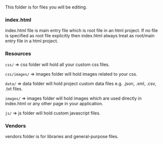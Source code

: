 This folder is for files you will be editing.

### index.html
index.html file is main entry file which is root file in an html project. If no file is specified as root file explicitly then index.html always treat as root/main entry file in a html project.

### Resources

`css/` => css folder will hold all your custom css files.

`css/images/` => images folder will hold images related to your css.

`data/` => data folder will hold project custom data files e.g. .json, .xml, .csv, .txt files.

`images/` => images folder will hold images which are used directly in index.html or any other page in your application.

`js/` => js folder will hold custom javascript files.

### Vendors

vendors folder is for libraries and general-purpose files.
